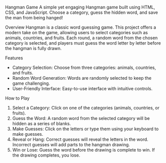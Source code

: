 Hangman Game
A simple yet engaging Hangman game built using HTML, CSS, and JavaScript. Choose a category, guess the hidden word, and save the man from being hanged!

Overview
Hangman is a classic word guessing game. This project offers a modern take on the game, allowing users to select categories such as animals, countries, and fruits. Each round, a random word from the chosen category is selected, and players must guess the word letter by letter before the hangman is fully drawn.

Features
- Category Selection: Choose from three categories: animals, countries, and fruits.
- Random Word Generation: Words are randomly selected to keep the game challenging.
- User-Friendly Interface: Easy-to-use interface with intuitive controls.

How to Play
1. Select a Category: Click on one of the categories (animals, countries, or fruits).
2. Guess the Word: A random word from the selected category will be hidden as a series of blanks.
3. Make Guesses: Click on the letters or type them using your keyboard to make guesses.
4. Reveal or Hang: Correct guesses will reveal the letters in the word. Incorrect guesses will add parts to the hangman drawing.
5. Win or Lose: Guess the word before the drawing is complete to win. If the drawing completes, you lose.
